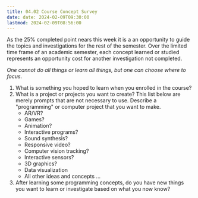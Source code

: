 ```yaml
---
title: 04.02 Course Concept Survey
date: date: 2024-02-09T09:30:00
lastmod: 2024-02-09T08:56:00
---
```


As the 25% completed point nears this week it is a an opportunity to guide the topics and investigations for the rest of the semester. Over the limited time frame of an academic semester, each concept learned or studied represents an opportunity cost for another investigation not completed.

_One cannot do all things or learn all things, but one can choose where to focus._

1. What is something you hoped to learn when you enrolled in the course?
2. What is a project or projects you want to create? This list below are merely prompts that are not necessary to use. Describe a "programming" or computer project that you want to make.
   - AR/VR?
   - Games?
   - Animation?
   - Interactive programs?
   - Sound synthesis?
   - Responsive video?
   - Computer vision tracking?
   - Interactive sensors?
   - 3D graphics?
   - Data visualization
   - All other ideas and concepts ...
3. After learning some programming concepts, do you have new things you want to learn or investigate based on what you now know?
